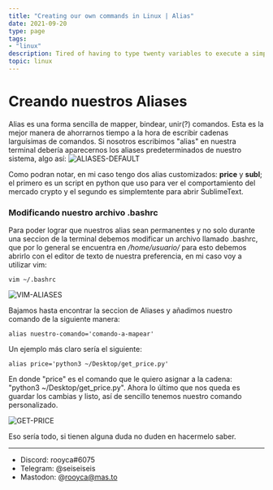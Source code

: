 ```yaml
---
title: "Creating our own commands in Linux | Alias"
date: 2021-09-20
type: page
tags: 
- "linux"
description: Tired of having to type twenty variables to execute a simple command? Today, we will learn to map our commands using Alias.
topic: linux
---
```


# Creando nuestros Aliases

Alias es una forma sencilla de mapper, bindear, unir(?) comandos. Esta es la mejor manera de ahorrarnos tiempo a la hora de escribir cadenas larguísimas de comandos. Si nosotros escribimos "alias" en nuestra terminal debería aparecernos los aliases predeterminados de nuestro sistema, algo así:
![ALIASES-DEFAULT](https://res.cloudinary.com/rooyca/image/upload/v1632189896/Blog/Imgs/Commands-Linux/alias-predeterminados_lhjdfr.png)

Como podran notar, en mi caso tengo dos alias customizados: **price** y **subl**; el primero es un script en python que uso para ver el comportamiento del mercado crypto y el segundo es simplemtente para abrir SublimeText. 

### Modificando nuestro archivo .bashrc

Para poder lograr que nuestros alias sean permanentes y no solo durante una seccion de la terminal debemos modificar un archivo llamado .bashrc, que por lo general se encuentra en */home/usuario/* para esto debemos abrirlo con el editor de texto de nuestra preferencia, en mi caso voy a utilizar vim:

    vim ~/.bashrc

![VIM-ALIASES](https://res.cloudinary.com/rooyca/image/upload/v1632190837/Blog/Imgs/Commands-Linux/vim-aliases_wgtx0d.png)

Bajamos hasta encontrar la seccion de Aliases y añadimos nuestro comando de la siguiente manera:

    alias nuestro-comando='comando-a-mapear'

Un ejemplo más claro sería el siguiente:
    
    alias price='python3 ~/Desktop/get_price.py'

En donde "price" es el comando que le quiero asignar a la cadena: "python3 ~/Desktop/get_price.py". Ahora lo último que nos queda es guardar los cambias y listo, así de sencillo tenemos nuestro comando personalizado. 

![GET-PRICE](https://res.cloudinary.com/rooyca/image/upload/v1632191334/Blog/Imgs/Commands-Linux/get-price_mntpwd.png)

Eso sería todo, si tienen alguna duda no duden en hacermelo saber. 

---

-    Discord: rooyca#6075
-    Telegram: @seiseiseis
-	 Mastodon: @rooyca@mas.to